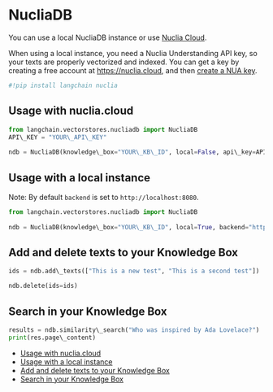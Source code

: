 # NucliaDB

You can use a local NucliaDB instance or use [Nuclia Cloud](https://nuclia.cloud).

When using a local instance, you need a Nuclia Understanding API key, so your texts are properly vectorized and indexed. You can get a key by creating a free account at <https://nuclia.cloud>, and then [create a NUA key](https://docs.nuclia.dev/docs/docs/using/understanding/intro).

```python
#!pip install langchain nuclia  

```

## Usage with nuclia.cloud[​](#usage-with-nucliacloud "Direct link to Usage with nuclia.cloud")

```python
from langchain.vectorstores.nucliadb import NucliaDB  
API\_KEY = "YOUR\_API\_KEY"  
  
ndb = NucliaDB(knowledge\_box="YOUR\_KB\_ID", local=False, api\_key=API\_KEY)  

```

## Usage with a local instance[​](#usage-with-a-local-instance "Direct link to Usage with a local instance")

Note: By default `backend` is set to `http://localhost:8080`.

```python
from langchain.vectorstores.nucliadb import NucliaDB  
  
ndb = NucliaDB(knowledge\_box="YOUR\_KB\_ID", local=True, backend="http://my-local-server")  

```

## Add and delete texts to your Knowledge Box[​](#add-and-delete-texts-to-your-knowledge-box "Direct link to Add and delete texts to your Knowledge Box")

```python
ids = ndb.add\_texts(["This is a new test", "This is a second test"])  

```

```python
ndb.delete(ids=ids)  

```

## Search in your Knowledge Box[​](#search-in-your-knowledge-box "Direct link to Search in your Knowledge Box")

```python
results = ndb.similarity\_search("Who was inspired by Ada Lovelace?")  
print(res.page\_content)  

```

- [Usage with nuclia.cloud](#usage-with-nucliacloud)
- [Usage with a local instance](#usage-with-a-local-instance)
- [Add and delete texts to your Knowledge Box](#add-and-delete-texts-to-your-knowledge-box)
- [Search in your Knowledge Box](#search-in-your-knowledge-box)
